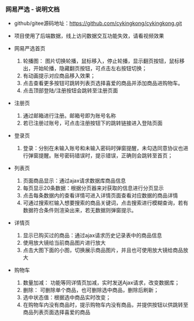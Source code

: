 ### 网易严选 - 说明文档

+ github/gitee源码地址：https://github.com/cykingkong/cykingkong.git

+ 项目使用了后端数据，线上访问数据交互功能失效，请看视频效果

+ 网易严选首页
    1. 轮播图： 图片切换轮播，鼠标移入，停止轮播，显示翻页按钮，鼠标移出，开始轮播，隐藏翻页按钮，可点击左右按钮切换；
    2. 有动画提示对应商品移入效果；
    3. 点击查看更多按钮可跳转列表页选择喜爱的商品并添加商品进购物车。
    4. 点击顶部登陆/注册按钮会跳转至注册页面
+ 注册页
    1. 通过邮箱进行注册。邮箱号即为账号名称
    2. 若已注册过账号，可点击注册按钮下的跳转链接进入登陆页面
+ 登录页
    1. 登录：分别在未输入账号和未输入密码时弹窗提醒，未勾选同意协议也进行弹窗提醒。账号密码错误时，提示错误，正确则会跳转至首页；

+ 列表页

    1. 页面商品显示：通过ajax请求数据库商品信息
    2. 每页显示20条数据：根据分页器来对获取的信息进行分页显示
    3. 点击每条数据内的查看详情可进入详情页面查看对应数据的商品详情
    4. 可通过搜索栏输入想要搜索的商品关键词，点击搜索进行模糊查询，若有数据符合条件则渲染出来，若无数据则弹窗提示。


+ 详情页

    1. 显示已购买过的商品：通过ajax请求历史记录表中的商品信息
    2. 使用放大镜给当前商品图片进行放大
    3. 点击大图下面的小图，切换展示商品图片，并且也可使用放大镜给商品放大
  

+ 购物车
    1. 数量加减： 功能等同详情页加减，实时发送Ajax请求，改变数据库；
    2. 删除： 可删除单个商品，也可删除选中商品，删除后刷新；
    3. 选中状态值：根据选中商品实时改变；
    4. 在购物车内没有商品时，提示购物车内没有商品，并提供按钮以供跳转至商品列表页面选择喜爱的商品
       

        

    

